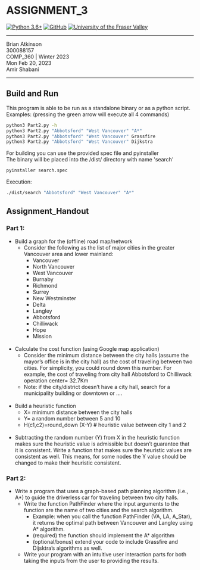 # ASSIGNMENT_3
[![Python 3.6+](https://img.shields.io/badge/Python-3.6+-green.svg)](https://www.python.org/downloads/)
[![GitHub](https://img.shields.io/badge/GitHub-BrianAtkinson93-blueviolet?style=flat&logo=github)](https://github.com/BrianAtkinson93)
[![University of the Fraser Valley](https://img.shields.io/badge/University%20of%20the%20Fraser%20Valley-Visit-blue)](https://www.ufv.ca/)


---
Brian Atkinson<br>
300088157<br>
COMP_360 | Winter 2023<br>
Mon Feb 20, 2023<br>
Amir Shabani<br>

---
## Build and Run
This program is able to be run as a standalone binary or as a python script.<br>
Examples: (pressing the green arrow will execute all 4 commands)
```bash
python3 Part2.py -h
python3 Part2.py "Abbotsford" "West Vancouver" "A*"
python3 Part2.py "Abbotsford" "West Vancouver" Grassfire
python3 Part2.py "Abbotsford" "West Vancouver" Dijkstra
```
For building you can use the provided spec file and pyinstaller<br>
The binary will be placed into the /dist/ directory with name 'search'
```bash
pyinstaller search.spec
```
Execution:
```bash
./dist/search "Abbotsford" "West Vancouver" "A*"
```

## Assignment_Handout
### Part 1:

- Build a graph for the (offline) road map/network
  - Consider the following as the list of major cities in the greater Vancouver area and
  lower mainland:
    - Vancouver
    - North Vancouver
    - West Vancouver
    - Burnaby
    - Richmond
    - Surrey
    - New Westminster
    - Delta
    - Langley 
    - Abbotsford 
    - Chilliwack 
    - Hope 
    - Mission
    <br><br>
- Calculate the cost function (using Google map application)
  - Consider the minimum distance between the city halls (assume the mayor’s
office is in the city hall) as the cost of traveling between two cities. For simplicity, you could round down this 
number. For example, the cost of traveling from city hall Abbotsford to Chilliwack operation center= 32.7Km 
  - Note: if the city/district doesn’t have a city hall, search for a municipality building or downtown or ....
  <br><br>
- Build a heuristic function 
  - X= minimum distance between the city halls 
  - Y= a random number between 5 and 10 
  - H(c1,c2)=round_down (X-Y) # heuristic value between city 1 and 2
<br><br>
- Subtracting the random number (Y) from X in the heuristic function makes sure the heuristic value is admissible 
but doesn’t guarantee that it is consistent. Write a function that makes sure the heuristic values are consistent 
as well. This means, for some nodes the Y value should be changed to make their heuristic consistent.


### Part 2:

- Write a program that uses a graph-based path planning algorithm (i.e., A*) to guide the driverless car for traveling between two city halls. 
  - Write the function PathFinder where the input arguments to the function are the name of two cities and the search algorithm. 
    - Example: when you call the function PathFinder (VA, LA, A_Star), it returns the optimal path between Vancouver and Langley using A* algorithm.
    - (required) the function should implement the A* algorithm
    - (optional/bonus) extend your code to include Grassfire and Dijsktra’s
    algorithms as well.
  - Write your program with an intuitive user interaction parts for both taking the inputs
  from the user to providing the results.

